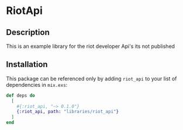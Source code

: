 # RiotApi

## Description

This is an example library for the riot developer Api's
its not published

## Installation

This package can be referenced only
by adding `riot_api` to your list of dependencies in `mix.exs`:

```elixir
def deps do
  [
    #{:riot_api, "~> 0.1.0"}
    {:riot_api, path: "libraries/riot_api"}
  ]
end
```
